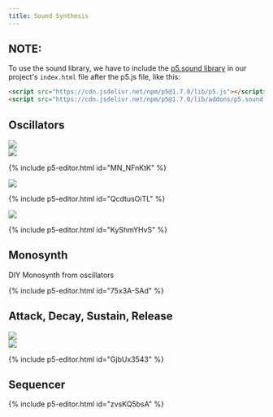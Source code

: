 ```yaml
---
title: Sound Synthesis
---
```

## NOTE:
To use the sound library, we have to include the [p5.sound library](https://p5js.org/reference/#/libraries/p5.sound) in our project's `index.html` file after the p5.js file, like this:

```html
<script src="https://cdn.jsdelivr.net/npm/p5@1.7.0/lib/p5.js"></script>
<script src="https://cdn.jsdelivr.net/npm/p5@1.7.0/lib/addons/p5.sound.js"></script>
```

## Oscillators

<div class="scaled-images left">
  <img src="{{ '/assets/images/creative-coding/sound-synthesis-00.jpg' | relative_url }}"/>
</div>

<div class="scaled-images left">
  <img src="{{ '/assets/images/creative-coding/sound-synthesis-01.jpg' | relative_url }}"/>
</div>

{% include p5-editor.html id="MN_NFnKtK" %}

<div class="scaled-images left">
  <img src="{{ '/assets/images/creative-coding/sound-synthesis-02.jpg' | relative_url }}"/>
</div>

{% include p5-editor.html id="QcdtusOiTL" %}

<div class="scaled-images left">
  <img src="{{ '/assets/images/creative-coding/sound-synthesis-03.jpg' | relative_url }}"/>
</div>

{% include p5-editor.html id="KyShmYHvS" %}

## Monosynth

DIY Monosynth from oscillators

{% include p5-editor.html id="75x3A-SAd" %}

## Attack, Decay, Sustain, Release

<div class="scaled-images left">
  <img src="{{ '/assets/images/creative-coding/sound-synthesis-04.jpg' | relative_url }}"/>
</div>

<div class="scaled-images left">
  <img src="{{ '/assets/images/creative-coding/sound-synthesis-05.jpg' | relative_url }}"/>
</div>



{% include p5-editor.html id="GjbUx3543" %}

## Sequencer

{% include p5-editor.html id="zvsKQ5bsA" %}
